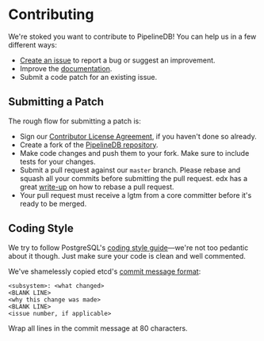 Contributing
============

We're stoked you want to contribute to PipelineDB! You can help us in a few different ways:

- [Create an issue](https://github.com/pipelinedb/pipelinedb/issues/new) to report a bug or suggest an improvement.
- Improve the [documentation](https://github.com/pipelinedb/docs).
- Submit a code patch for an existing issue.

Submitting a Patch
------------------
The rough flow for submitting a patch is:

- Sign our [Contributor License Agreement](http://pipelinedb.com/cla), if you haven't done so already.
- Create a fork of the [PipelineDB repository](https://github.com/pipelinedb/pipelinedb).
- Make code changes and push them to your fork. Make sure to include tests for your changes.
- Submit a pull request against our `master` branch. Please rebase and squash all your commits before submitting the pull request. edx has a great [write-up](https://github.com/edx/edx-platform/wiki/How-to-Rebase-a-Pull-Request) on how to rebase a pull request.
- Your pull request must receive a lgtm from a core committer before it's ready to be merged.

Coding Style
------------
We try to follow PostgreSQL's [coding style guide](http://www.postgresql.org/docs/devel/static/source.html)—we're not too pedantic about it though. Just make sure your code is clean and well commented.

We've shamelessly copied etcd's [commit message format](https://github.com/coreos/etcd/blob/master/CONTRIBUTING.md#format-of-the-commit-message):

```
<subsystem>: <what changed>
<BLANK LINE>
<why this change was made>
<BLANK LINE>
<issue number, if applicable>
```

Wrap all lines in the commit message at 80 characters.

